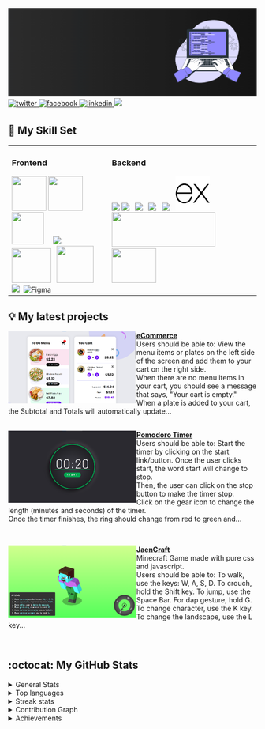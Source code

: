 <div align="center">
<img src="./assets/portada6.gif" /> 
</div>

<div>
<a href="https://twitter.com/jaenfigueroa_" target="blank">
<img src=https://img.shields.io/twitter/follow/jaenfigueroa_?labelColor=2b2b2b&logoColor=white&logo=twitter&style=for-the-badge&color=555555 alt=twitter style="margin-bottom: 5px;"  />
</a>
<!-- <a href="https://twitter.com/jaenfigueroa_" target="blank">
<img src=https://img.shields.io/badge/twiiter-%232E87FB?color=2b2b2b&style=for-the-badge&logo=twitter&logoColor=white alt=twitter  />
</a> -->
<a href="https://www.facebook.com/JaenDeveloper" target="blank">
<img src=https://img.shields.io/badge/facebook-%232E87FB.svg?color=2b2b2b&style=for-the-badge&logo=facebook&logoColor=white alt=facebook style="margin-bottom: 5px;" />
</a>
<a href="https://linkedin.com/in/jaenfigueroa" target="blank">
<img src=https://img.shields.io/badge/linkedin-%231E77B5.svg?color=2b2b2b&style=for-the-badge&logo=linkedin&logoColor=white alt=linkedin style="margin-bottom: 5px;" />
</a>
<img src="https://komarev.com/ghpvc/?labelColor=555555&color=2b2b2b&username=jaenfigueroa&label=PROFILE VIEWS&style=for-the-badge" height="28px"/>
</div>

## 🚀 My Skill Set


<!-- <p>
<img src="https://img.shields.io/badge/html5-%23E34F26.svg?style=for-the-badge&logo=html5&logoColor=white&color=2b2b2b" style="margin-bottom: 4px;" height="30px">
<img src="https://img.shields.io/badge/css3-%231572B6.svg?style=for-the-badge&logo=css3&logoColor=white&color=2b2b2b" style="margin-bottom: 4px;" height="30px">
<img src="https://img.shields.io/badge/sass-%23323330.svg?style=for-the-badge&logo=sass&logoColor=white" style="margin-bottom: 4px;" height="30px">
<img src="https://img.shields.io/badge/bootstrap-%23323330.svg?style=for-the-badge&logo=bootstrap&logoColor=white" style="margin-bottom: 4px;" height="30px">
<img src="https://img.shields.io/badge/javascript-%23323330.svg?style=for-the-badge&logo=javascript&logoColor=white&color=2b2b2b" style="margin-bottom: 4px;" height="30px">
<img src="https://img.shields.io/badge/typescript-%23323330.svg?style=for-the-badge&logo=typescript&logoColor=white" style="margin-bottom: 4px;" height="30px">
<img src="https://img.shields.io/badge/react-%23323330.svg?style=for-the-badge&logo=react&logoColor=white" style="margin-bottom: 4px;" height="30px">
<img src="https://img.shields.io/badge/git-%23F05033.svg?style=for-the-badge&logo=git&logoColor=white&color=2b2b2b" style="margin-bottom: 4px;" height="30px">
<img src="https://img.shields.io/badge/github-%23323330.svg?style=for-the-badge&logo=github&logoColor=white" style="margin-bottom: 4px;" height="30px">
<img src="https://img.shields.io/badge/nodejs-%23323330.svg?style=for-the-badge&logo=nodejs&logoColor=white" style="margin-bottom: 4px;" height="30px">
<img src="https://img.shields.io/badge/express-%23323330.svg?style=for-the-badge&logo=express&logoColor=white" style="margin-bottom: 4px;" height="30px">
<img src="https://img.shields.io/badge/mongodb-%23323330.svg?style=for-the-badge&logo=mongodb&logoColor=white" style="margin-bottom: 4px;" height="30px">
</p>


<div>
<img src="./assets/arbolito7.gif"  width="65%" />
</div> -->



<table><tr><td valign="top" >

### Frontend

<div > 
    
<img src="https://upload.wikimedia.org/wikipedia/commons/6/61/HTML5_logo_and_wordmark.svg" width="70px" height="70px" /> 
<img src="https://upload.wikimedia.org/wikipedia/commons/d/d5/CSS3_logo_and_wordmark.svg" width="70px" height="70px" />  &nbsp;
<img src="https://upload.wikimedia.org/wikipedia/commons/9/99/Unofficial_JavaScript_logo_2.svg" width="65px" height="65px" />  &nbsp; &nbsp;
<img src="https://upload.wikimedia.org/wikipedia/commons/thumb/4/4c/Typescript_logo_2020.svg/768px-Typescript_logo_2020.svg.png?20221110153201" height="65px" /> &nbsp;
<img src="https://upload.wikimedia.org/wikipedia/commons/a/a7/React-icon.svg" width="80px" height="70px" /> &nbsp;
<img src="https://upload.wikimedia.org/wikipedia/commons/9/96/Sass_Logo_Color.svg" width="75px" height="75px" />&nbsp;
<img src="https://upload.wikimedia.org/wikipedia/commons/b/b2/Bootstrap_logo.svg" height="60px" />&nbsp;
<img src="https://profilinator.rishav.dev/skills-assets/figma-icon.svg" alt="Figma" height="65" /> 

</div>
</td><td valign="top" >

### Backend

<div  >

<img src="https://profilinator.rishav.dev/skills-assets/linux-original.svg"  height="65" />
<img src="https://upload.wikimedia.org/wikipedia/commons/4/4b/Bash_Logo_Colored.svg" height="65px" /> &nbsp;
<img src="https://profilinator.rishav.dev/skills-assets/git-scm-icon.svg" height="70" /> &nbsp;
<img src="https://profilinator.rishav.dev/skills-assets/powershell.png" height="70" /> &nbsp;
<img src="https://upload.wikimedia.org/wikipedia/commons/thumb/d/d9/Node.js_logo.svg/885px-Node.js_logo.svg.png?20170401104355" height="70px" /> &nbsp;
<img src="https://raw.githubusercontent.com/devicons/devicon/master/icons/express/express-original.svg" height="70px" /> &nbsp;
<img src="https://upload.wikimedia.org/wikipedia/commons/9/93/MongoDB_Logo.svg" height="70px" width="210px" /> &nbsp;
<img src="https://upload.wikimedia.org/wikipedia/commons/d/db/Npm-logo.svg" width="90px" height="70px" />

</div> 
</td></tr></table>

## 💡 My latest projects

<p align="left">
<a href="https://github.com/jaenfigueroa/eCommerce"><img src="./assets/ecommerce.png" width="260px" align="left" /></a>
<a href="https://github.com/jaenfigueroa/eCommerce" ><strong>eCommerce</strong></a>
<br>Users should be able to:
View the menu items or plates on the left side of the screen and add them to your cart on the right side.<br>
When there are no menu items in your cart, you should see a message that says, "Your cart is empty."<br>
When a plate is added to your cart, the Subtotal and Totals will automatically update...<br>

<br>
  
  
<p align="left">
<a href="https://github.com/jaenfigueroa/Pomodoro-timer"><img src="./assets/reloj.png" width="260px" align="left" /></a>
<a href="https://github.com/jaenfigueroa/Pomodoro-timer" ><strong>Pomodoro Timer</strong></a><br>
Users should be able to:
Start the timer by clicking on the start link/button.
Once the user clicks start, the word start will change to stop. <br>Then, the user can click on the stop button to make the timer stop.<br>
Click on the gear icon to change the length (minutes and seconds) of the timer.<br>
Once the timer finishes, the ring should change from red to green and...
</p>

<br>

<p align="left">
<a href="https://github.com/jaenfigueroa/JaenCraft"><img src="./assets/jaencraft.png" width="260px" align="left" /></a>
<a href="https://github.com/jaenfigueroa/JaenCraft" ><strong>JaenCraft</strong></a>
<br>Minecraft Game made with pure css and javascript.
<br>Users should be able to:
To walk, use the keys: W, A, S, D.
To crouch, hold the Shift key.
To jump, use the Space Bar.
For dap gesture, hold G.
To change character, use the K key.
To change the landscape, use the L key...
</p>

<br>

<!-- ## :octocat: Github Stats


<div align="center">
    
<img src="https://github-readme-stats.vercel.app/api?username=jaenfigueroa&show_icons=true" width="49%" />
    
<img src="http://github-readme-streak-stats.herokuapp.com?user=jaenfigueroa&count_private=true&show_icons=true"  width="49%" /> 

</div> -->


<!-- ![snake svg](https://github.com/wavescats/wavescats/blob/output/github-contribution-grid-snake.svg) -->



<!-- ///////////////////////////////////////////////////////////////////////////////////////////////// -->


<h2>:octocat: My GitHub Stats</h2>

<details>
<summary>General Stats</summary>
    

<a href="https://badges.strrl.dev"><img alt="github repos" src="https://badges.strrl.dev/repos/jaenfigueroa?color=181717&style=for-the-badge&labelColor=7E3ACE"></a>
<a href="https://badges.strrl.dev"><img alt="commits today" src="https://badges.strrl.dev/commits/daily/jaenfigueroa?color=181717&style=for-the-badge&labelColor=7E3ACE"></a>
<a href="https://badges.strrl.dev"><img alt="commits this week" src="https://badges.strrl.dev/commits/weekly/jaenfigueroa?color=181717&style=for-the-badge&labelColor=7E3ACE"></a>
<a href="https://badges.strrl.dev"><img alt="commits this month" src="https://badges.strrl.dev/commits/monthly/jaenfigueroa?color=181717&style=for-the-badge&labelColor=7E3ACE"></a>
<a href="https://badges.strrl.dev"><img alt="all commits" src="https://badges.strrl.dev/commits/all/jaenfigueroa?color=181717&style=for-the-badge&labelColor=7E3ACE"></a>

    
    
![Anurag's GitHub stats](https://github-readme-stats.vercel.app/api?username=jaenfigueroa&theme=tokyonight&count_private=true&show_icons=true)

</details>






<details>
<summary>Top languages</summary>
    

[![Top Langs](https://github-readme-stats.vercel.app/api/top-langs/?username=jaenfigueroa&layout=compact&count_private=true&theme=tokyonight&height=180em)](https://github.com/jaenfigueroa/github-readme-stats)
    
<!-- <p><b>*Note:</b> Top languages is only a metric of the languages my public code consists of and doesn't reflect experience or skill level.</p> -->
    
</details>




<details>
<summary>Streak stats</summary>
    
[![GitHub Streak](https://streak-stats.demolab.com?user=jaenfigueroa&theme=tokyonight&background=212121&fire=ACAFFE&sideNums=ACAFFE)](https://git.io/streak-stats)
    
</details>



<details>
<summary>Contribution Graph</summary>

[![Ashutosh's github activity graph](https://github-readme-activity-graph.cyclic.app/graph?username=jaenfigueroa&theme=github&area=true&hide_border=true)](https://github.com/jaenfigueroa/github-readme-activity-graph)

</details>




<details>
<summary>Achievements</summary>
<a href="https://github.com/ryo-ma/github-profile-trophy">
    <img alt="github achievements" src="https://github-profile-trophy.vercel.app/?username=jaenfigueroa&theme=darkhub&no-frame=true&column=7" width=100%>
</a>
</details>
